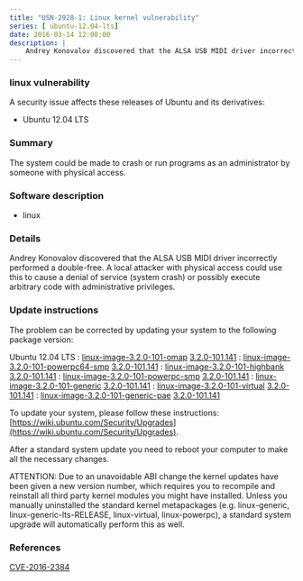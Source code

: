 ```yaml
---
title: "USN-2928-1: Linux kernel vulnerability"
series: [ ubuntu-12.04-lts]
date: 2016-03-14 12:00:00
description: |
    Andrey Konovalov discovered that the ALSA USB MIDI driver incorrectly performed a double-free. A local attacker with physical access could use this to cause a denial of service (system crash) or possibly execute arbitrary code with administrative privileges. 
--- 
```

 
### linux vulnerability

A security issue affects these releases of Ubuntu and its derivatives:

* Ubuntu 12.04 LTS

### Summary

The system could be made to crash or run programs as an administrator by someone with physical access.

### Software description

* linux 

### Details

Andrey Konovalov discovered that the ALSA USB MIDI driver incorrectly performed a double-free. A local attacker with physical access could use this to cause a denial of service (system crash) or possibly execute arbitrary code with administrative privileges. 

### Update instructions

The problem can be corrected by updating your system to the following package version:

Ubuntu 12.04 LTS
 : [linux-image-3.2.0-101-omap](https://launchpad.net/ubuntu/+source/linux) <span> [3.2.0-101.141](https://launchpad.net/ubuntu/+source/linux/3.2.0-101.141) </span> 
 : [linux-image-3.2.0-101-powerpc64-smp](https://launchpad.net/ubuntu/+source/linux) <span> [3.2.0-101.141](https://launchpad.net/ubuntu/+source/linux/3.2.0-101.141) </span> 
 : [linux-image-3.2.0-101-highbank](https://launchpad.net/ubuntu/+source/linux) <span> [3.2.0-101.141](https://launchpad.net/ubuntu/+source/linux/3.2.0-101.141) </span> 
 : [linux-image-3.2.0-101-powerpc-smp](https://launchpad.net/ubuntu/+source/linux) <span> [3.2.0-101.141](https://launchpad.net/ubuntu/+source/linux/3.2.0-101.141) </span> 
 : [linux-image-3.2.0-101-generic](https://launchpad.net/ubuntu/+source/linux) <span> [3.2.0-101.141](https://launchpad.net/ubuntu/+source/linux/3.2.0-101.141) </span> 
 : [linux-image-3.2.0-101-virtual](https://launchpad.net/ubuntu/+source/linux) <span> [3.2.0-101.141](https://launchpad.net/ubuntu/+source/linux/3.2.0-101.141) </span> 
 : [linux-image-3.2.0-101-generic-pae](https://launchpad.net/ubuntu/+source/linux) <span> [3.2.0-101.141](https://launchpad.net/ubuntu/+source/linux/3.2.0-101.141) </span> 

To update your system, please follow these instructions: [https://wiki.ubuntu.com/Security/Upgrades](https://wiki.ubuntu.com/Security/Upgrades).

After a standard system update you need to reboot your computer to make all the necessary changes.

ATTENTION: Due to an unavoidable ABI change the kernel updates have been given a new version number, which requires you to recompile and reinstall all third party kernel modules you might have installed. Unless you manually uninstalled the standard kernel metapackages (e.g. linux-generic, linux-generic-lts-RELEASE, linux-virtual, linux-powerpc), a standard system upgrade will automatically perform this as well. 

### References

 [CVE-2016-2384](http://people.ubuntu.com/~ubuntu-security/cve/CVE-2016-2384)
 
